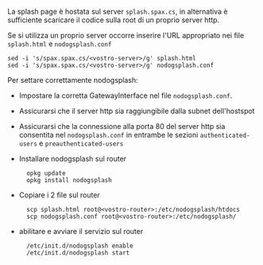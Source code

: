 La splash page è hostata sul server `splash.spax.cs`, in alternativa è sufficiente scaricare il codice sulla root di un proprio server http.

Se si utilizza un proprio server occorre inserire l'URL appropriato nei file `splash.html` e `nodogsplash.conf`

    sed -i 's/spax.spax.cs/<vostro-server>/g' splash.html
    sed -i 's/spax.spax.cs/<vostro-server>/g' nodogsplash.conf
    
Per settare correttamente nodogsplash:

* Impostare la corretta GatewayInterface nel file `nodogsplash.conf`.
* Assicurarsi che il server http sia raggiungibile dalla subnet dell'hostspot
* Assicurarsi che la connessione alla porta 80 del server http sia consentita nel `nodogsplash.conf` in entrambe le sezioni `authenticated-users` e `preauthenticated-users`
* Installare nodogsplash sul router
    
        opkg update
        opkg install nodogsplash

* Copiare i 2 file sul router

        scp splash.html root@<vostro-router>:/etc/nodogsplash/htdocs
        scp nodogsplash.conf root@<vostro-router>:/etc/nodogsplash/
        
* abilitare e avviare il servizio sul router

        /etc/init.d/nodogsplash enable
        /etc/init.d/nodogsplash start
